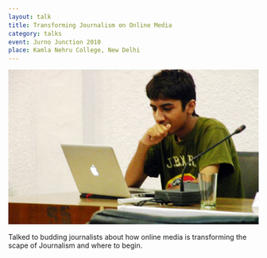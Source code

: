 ```yaml
---
layout: talk
title: Transforming Journalism on Online Media
category: talks
event: Jurno Junction 2010
place: Kamla Nehru College, New Delhi
---
```

![King Sidharth speaking at Kamla Nehru College](/images/speaking/jj10-kamla-nehru-college.jpg)

Talked to budding journalists about how online media is transforming the scape of Journalism and where to begin.
